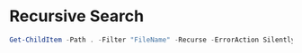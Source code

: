# Recursive Search
```powershell
Get-ChildItem -Path . -Filter "FileName" -Recurse -ErrorAction SilentlyContinue -Force
```